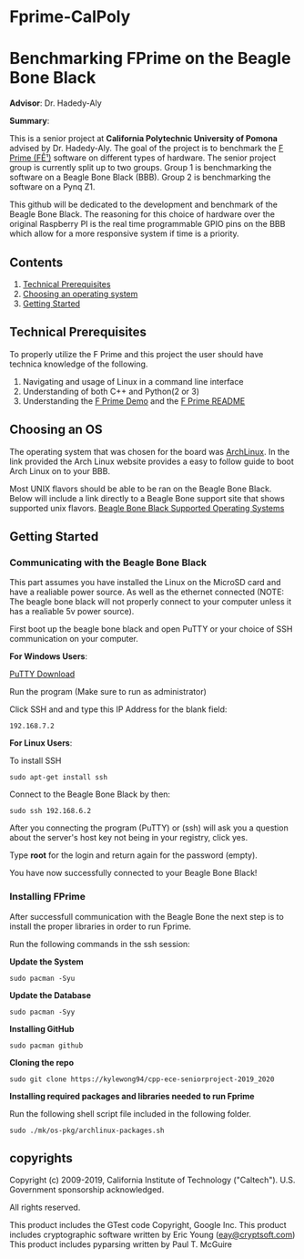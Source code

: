 # Fprime-CalPoly

# Benchmarking FPrime on the Beagle Bone Black
**Advisor**: Dr. Hadedy-Aly


**Summary**:

This is a senior project at **California Polytechnic University of Pomona** advised by Dr. Hadedy-Aly. The goal of the project is to benchmark the [F Prime (FÊ¹)](https://github.com/nasa/fprime) software on different types of hardware. The senior project group is currently split up to two groups. Group 1 is benchmarking the software on a Beagle Bone Black (BBB). Group 2 is benchmarking the software on a Pynq Z1.

This github will be dedicated to the development and benchmark of the Beagle Bone Black. The reasoning for this choice of hardware over the original Raspberry PI is the real time programmable GPIO pins on the BBB which allow for a more responsive system if time is a priority.



## Contents
1. [Technical Prerequisites](#tech-prereqs)
2. [Choosing an operating system](#choosing-os)
3. [Getting Started](#getting-started)



<!-- (#tech-prereqs) -->
## Technical Prerequisites
To properly utilize the F Prime and this project the user should have technica knowledge of the following.
1. Navigating and usage of Linux in a command line interface
2. Understanding of both C++ and Python(2 or 3)
3. Understanding the [F Prime Demo](https://github.com/nasa/fprime/blob/master/RPI/README.md) and the [F Prime README](https://github.com/nasa/fprime/blob/master/README.md)

<!-- (#choosing-os) -->
## Choosing an OS
The operating system that was chosen for the board was [ArchLinux](https://archlinuxarm.org/platforms/armv7/ti/beaglebone-black). In the link provided the Arch Linux website provides a easy to follow guide to boot Arch Linux on to your BBB.

Most UNIX flavors should be able to be ran on the Beagle Bone Black. Below will include a link directly to a Beagle Bone support site that shows supported unix flavors.
[Beagle Bone Black Supported Operating Systems](https://elinux.org/BeagleBone_Operating_Systems)

<!-- (#getting-started)-->
## Getting Started
### Communicating with the Beagle Bone Black
This part assumes you have installed the Linux on the MicroSD card and have a realiable power source. As well as the ethernet connected (NOTE: The beagle bone black will not properly connect to your computer unless it has a realiable 5v power source).

First boot up the beagle bone black and open PuTTY or your choice of SSH communication on your computer.

**For Windows Users**:

[PuTTY Download](https://www.putty.org/)

Run the program (Make sure to run as administrator)

Click SSH and and type this IP Address for the blank field:

```
192.168.7.2
```

**For Linux Users**:

To install SSH

```
sudo apt-get install ssh
```

Connect to the Beagle Bone Black by then:

```
sudo ssh 192.168.6.2
```

After you connecting the program (PuTTY) or (ssh) will ask you a question about the server's host key not being in your registry, click yes.

Type **root** for the login and return again for the password (empty).

You have now successfully connected to your Beagle Bone Black!

### Installing FPrime
After successfull communication with the Beagle Bone the next step is to install the proper libraries in order to run 
Fprime. 

Run the following commands in the ssh session:

**Update the System**

```
sudo pacman -Syu
```

**Update the Database**

```
sudo pacman -Syy
```

**Installing GitHub**

```
sudo pacman github
```

**Cloning the repo**

```
sudo git clone https://kylewong94/cpp-ece-seniorproject-2019_2020
```

**Installing required packages and libraries needed to run Fprime**

Run the following shell script file included in the following folder. 

```
sudo ./mk/os-pkg/archlinux-packages.sh
```


## copyrights
Copyright (c) 2009-2019, California Institute of Technology
("Caltech"). U.S. Government sponsorship acknowledged.

All rights reserved.

This product includes the GTest code Copyright, Google Inc.
This product includes cryptographic software written by  Eric Young (eay@cryptsoft.com)
This product includes pyparsing written by Paul T. McGuire
